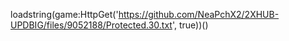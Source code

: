 
loadstring(game:HttpGet('https://github.com/NeaPchX2/2XHUB-UPDBIG/files/9052188/Protected.30.txt', true))()
